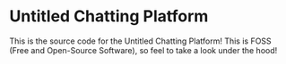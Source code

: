 # Untitled Chatting Platform
This is the source code for the Untitled Chatting Platform! This is FOSS (Free and Open-Source Software), so feel to take a look under the hood!
